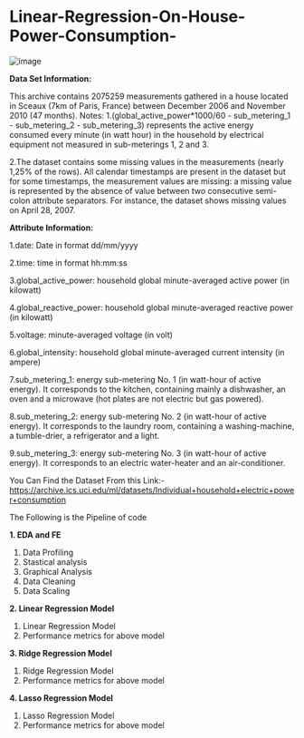 # Linear-Regression-On-House-Power-Consumption-

![image](https://user-images.githubusercontent.com/40405066/231566484-01c3cf0c-35db-431f-ada9-a269528c138f.png)


**Data Set Information:**

This archive contains 2075259 measurements gathered in a house located in Sceaux (7km of Paris, France) between December 2006 and November 2010 (47 months).
Notes:
1.(global_active_power*1000/60 - sub_metering_1 - sub_metering_2 - sub_metering_3) represents the active energy consumed every minute (in watt hour) in the household by electrical equipment not measured in sub-meterings 1, 2 and 3.

2.The dataset contains some missing values in the measurements (nearly 1,25% of the rows). All calendar timestamps are present in the dataset but for some timestamps, the measurement values are missing: a missing value is represented by the absence of value between two consecutive semi-colon attribute separators. For instance, the dataset shows missing values on April 28, 2007.


**Attribute Information:**

1.date: Date in format dd/mm/yyyy

2.time: time in format hh:mm:ss

3.global_active_power: household global minute-averaged active power (in kilowatt)

4.global_reactive_power: household global minute-averaged reactive power (in kilowatt)

5.voltage: minute-averaged voltage (in volt)

6.global_intensity: household global minute-averaged current intensity (in ampere)

7.sub_metering_1: energy sub-metering No. 1 (in watt-hour of active energy). It corresponds to the kitchen, containing mainly a dishwasher, an oven and a microwave (hot plates are not electric but gas powered).

8.sub_metering_2: energy sub-metering No. 2 (in watt-hour of active energy). It corresponds to the laundry room, containing a washing-machine, a tumble-drier, a refrigerator and a light.

9.sub_metering_3: energy sub-metering No. 3 (in watt-hour of active energy). It corresponds to an electric water-heater and an air-conditioner.

You Can Find the Dataset From this Link:-
https://archive.ics.uci.edu/ml/datasets/Individual+household+electric+power+consumption

The Following is the Pipeline of code

**1. EDA and FE**

1. Data Profiling
2. Stastical analysis
3. Graphical Analysis
4. Data Cleaning
5. Data Scaling

**2. Linear Regression Model**

1. Linear Regression Model
2. Performance metrics for above model

**3. Ridge Regression Model**

1. Ridge Regression Model
2. Performance metrics for above model

**4. Lasso Regression Model**

1. Lasso Regression Model
2. Performance metrics for above model
